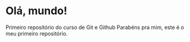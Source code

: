 # Olá, mundo!
 Primeiro repositório do curso de Git e Github
Parabéns pra mim, este é o meu primeiro repositório.